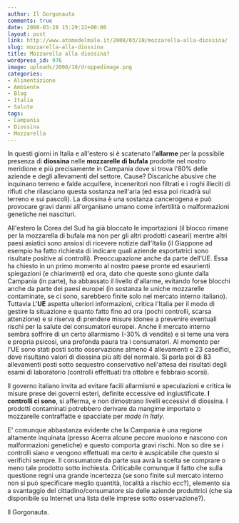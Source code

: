 ```yaml
---
author: Il Gorgonauta
comments: true
date: 2008-03-28 15:29:22+00:00
layout: post
link: http://www.atomodelmale.it/2008/03/28/mozzarella-alla-diossina/
slug: mozzarella-alla-diossina
title: Mozzarella alla diossina?
wordpress_id: 976
image: uploads/2008/10/droppedimage.png
categories:
- Alimentazione
- Ambiente
- Blog
- Italia
- Salute
tags:
- Campania
- Diossina
- Mozzarella
---
```


In questi giorni in Italia e all'estero si è scatenato l'**allarme** per la possibile presenza di **diossina** nelle **mozzarelle di bufala** prodotte nel nostro meridione e più precisamente in Campania dove si trova l'80% delle aziende e degli allevamenti del settore. Cause? Discariche abusive che inquinano terreno e falde acquifere, inceneritori non filtrati e i roghi illeciti di rifiuti che rilasciano questa sostanza nell'aria (ed essa poi ricadrà sul terreno e sui pascoli). La diossina è una sostanza cancerogena e può provocare gravi danni all'organismo umano come infertilità o malformazioni genetiche nei nascituri.

All'estero la Corea del Sud ha già bloccato le importazioni (il blocco rimane per la mozzarella di bufala ma non per gli altri prodotti caseari) mentre altri paesi asiatici sono ansiosi di ricevere notizie dall'Italia (il Giappone ad esempio ha fatto richiesta di indicare quali aziende esportatrici sono risultate positive ai controlli). Preoccupazione anche da parte dell'UE. Essa ha chiesto in un primo momento al nostro paese pronte ed esaurienti spiegazioni (e chiarimenti) ed ora, dato che queste sono giunte dalla Campania (in parte), ha abbassato il livello d'allarme, evitando forse blocchi anche da parte dei paesi europei (in sostanza le uniche mozzarelle contaminate, se ci sono, sarebbero finite solo nel mercato interno italiano). Tuttavia L'**UE** aspetta ulteriori informazioni, critica l'Italia per il modo di gestire la situazione e quanto fatto fino ad ora (pochi controlli, scarsa attenzione) e si riserva di prendere misure idonee a prevenire eventuali rischi per la salute dei consumatori europei.  Anche il mercato interno sembra soffrire di un certo allarmismo (-30% di vendite) e si teme una vera e propria psicosi, una profonda paura tra i consumatori. Al momento per l'UE sono stati posti sotto osservazione almeno 4 allevamenti e 23 caseifici, dove risultano valori di diossina più alti del normale. Si parla poi di 83 allevamenti posti sotto sequestro conservativo nell'attesa dei risultati degli esami di laboratorio (controlli effettuati tra ottobre e febbraio scorsi).

Il governo italiano invita ad evitare facili allarmismi e speculazioni e critica le misure prese dei governi esteri, definite eccessive ed ingiustificate. **I controlli ci sono**, si afferma, e non dimostrano livelli eccessivi di diossina. I prodotti contaminati potrebbero derivare da mangime importato o mozzarelle contraffatte e spacciate per _made in Italy_.

E' comunque abbastanza evidente che la Campania è una regione altamente inquinata (presso Acerra alcune pecore muoiono e nascono con malformazioni genetiche) e questo comporta gravi rischi. Non so dire se i controlli siano e vengono effettuati ma certo è auspicabile che questo si verifichi sempre. Il consumatore da parte sua avrà la scelta se comprare o meno tale prodotto sotto inchiesta. Criticabile comunque il fatto che sulla questione regni una grande incertezza (se sono finite sul mercato interno non si può specificare meglio quantità, località a rischio ecc?), elemento sia a svantaggio del cittadino/consumatore sia delle aziende produttrici (che sia disponibile su Internet una lista delle imprese sotto osservazione?).

Il Gorgonauta.

